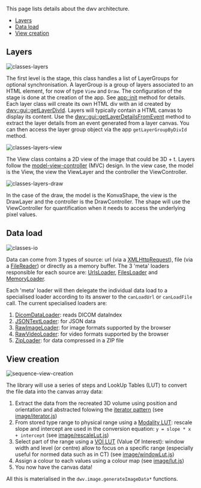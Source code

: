 This page lists details about the dwv architecture.

* [Layers](#layers)
* [Data load](#data-load)
* [View creation](#view-creation)

## Layers
![classes-layers](classes-layers.png)

The first level is the stage, this class handles a list of LayerGroups for optional synchronisation. A layerGroup is
a group of layers associated to an HTML element, for now of type `View` and `Draw`. The configuration of the stage
is done at the creation of the app. See [app::init](./dwv.App.html#init) method for details. Each layer class will
create its own HTML div with an id created by [dwv::gui::getLayerDivId](./dwv.gui.html#.getLayerDivId). Layers
will typically contain a HTML canvas to display its content. Use the [dwv::gui::getLayerDetailsFromEvent](./dwv.gui.html#.getLayerDetailsFromEvent) method to extract the layer details from an event generated from a layer canvas.
You can then access the layer group object via the app `getLayerGroupByDivId` method.

![classes-layers-view](classes-layers-view.png)

The View class contains a 2D view of the image that could be 3D + t. Layers follow the [model-view-controller](https://en.wikipedia.org/wiki/Model%E2%80%93view%E2%80%93controller) (MVC) design. In the view case, the model is the View, the view the ViewLayer and the controller the ViewController.

![classes-layers-draw](classes-layers-draw.png)

In the case of the draw, the model is the KonvaShape, the view is the DrawLayer and the controller is the DrawController.
The shape will use the ViewController for quantification when it needs to access the underlying pixel values.

## Data load
![classes-io](classes-io.png)

Data can come from 3 types of source: url (via a [XMLHttpRequest](https://developer.mozilla.org/en-US/docs/Web/API/XMLHttpRequest)), file (via a [FileReader](https://developer.mozilla.org/en-US/docs/Web/API/FileReader)) or directly as a memory buffer. The 3 'meta' loaders responsible for each source are: [UrlsLoader](./dwv.io.UrlsLoader.html), [FilesLoader](./dwv.io.FilesLoader.html) and [MemoryLoader](./dwv.io.MemoryLoader.html).

Each 'meta' loader will then delegate the individual data load to a specialised loader according
to its answer to the `canLoadUrl` or `canLoadFile` call. The current specialised loaders are:
1. [DicomDataLoader](./dwv.io.DicomDataLoader.html): reads DICOM dataIndex
1. [JSONTextLoader](./dwv.io.JSONTextLoader.html): for JSON data
1. [RawImageLoader](./dwv.io.RawImageLoader.html): for image formats supported by the browser
1. [RawVideoLoader](./dwv.io.RawVideoLoader.html): for video formats supported by the browser
1. [ZipLoader](./dwv.io.ZipLoader.html): for data compressed in a ZIP file

## View creation
![sequence-view-creation](sequence-view-creation.png)

The library will use a series of steps and LookUp Tables (LUT) to convert the file data into the
canvas array data:
1. Extract the data from the recreated 3D volume using position and orientation
  and abstracted folowing the [iterator pattern](https://en.wikipedia.org/wiki/Iterator_pattern)
  (see [image/iterator.js](./dwv.image.html#.range))
1. From stored type range to physical range using a [Modality LUT](http://dicom.nema.org/medical/dicom/current/output/chtml/part03/sect_C.11.html): rescale slope and intercept are used
   in the conversion equation: `y = slope * x + intercept`
   (see [image/rescaleLut.js](./dwv.image.RescaleLut.html))
1. Select part of the range using a [VOI LUT](http://dicom.nema.org/medical/dicom/current/output/chtml/part03/sect_C.11.2.html#table_C.11-2) (Value Of Interest): window width and level (or centre)
   allow to focus on a specific range (especially useful for normed data such
   as in CT)
   (see [image/windowLut.js](./dwv.image.WindowLut.html))
1. Assign a colour to each values using a colour map
   (see [image/lut.js](./dwv.image.lut.html))
1. You now have the canvas data!

All this is materialised in the `dwv.image.generateImageData*` functions.

